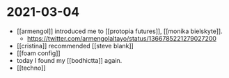 # 2021-03-04

- [[armengol]] introduced me to [[protopia futures]], [[monika bielskyte]].
  - https://twitter.com/armengolaltayo/status/1366785221279027200
- [[cristina]] recommended [[steve blank]]
- [[foam config]]
- today I found my [[bodhictta]] again.
- [[techno]]


